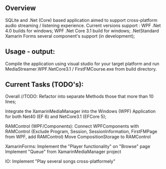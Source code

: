 ## Overview
SQLite and .Net (Core) based application aimed to support cross-platform audio streaming / listening experience.
Current versions support :
WPF .Net 4.0 builds for windows;
WPF .Net Core 3.1 build for windows;
.NetStandard Xamarin Forms several component's support (in development);

## Usage - output:
Compile the application using visual studio for your target platform and run MediaStreamer.WPF.NetCore3.1 / FirstFMCourse.exe from build directory.

## Current Tasks (TODO's):

Overall //TODO: Refactor into separate Methods those that more than 10 lines;

Integrate the XamarinMediaManager into the Windows (WPF) Application for both Net40 (EF 6) and NetCore3.1 (EFCore 5);

RAMControl (WPF/Components):
	Connect WPFComponents with RAMControl (Exclude Program, Session, SessionInformation, FirstFMPage from WPF, add RAMControl)
	Move CompositionStorage to RAMControl
	
XamarinForms:
	Implement the "Player functionality" on "Browse" page
	Implement "Queue" from XamarinMediaManager project
	
IO:
	Implement "Play several songs cross-platformely"


	
